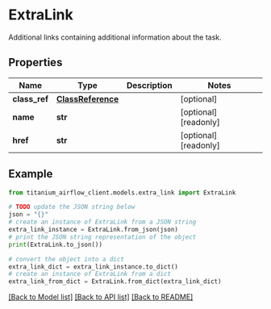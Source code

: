# ExtraLink

Additional links containing additional information about the task.

## Properties

Name | Type | Description | Notes
------------ | ------------- | ------------- | -------------
**class_ref** | [**ClassReference**](ClassReference.md) |  | [optional] 
**name** | **str** |  | [optional] [readonly] 
**href** | **str** |  | [optional] [readonly] 

## Example

```python
from titanium_airflow_client.models.extra_link import ExtraLink

# TODO update the JSON string below
json = "{}"
# create an instance of ExtraLink from a JSON string
extra_link_instance = ExtraLink.from_json(json)
# print the JSON string representation of the object
print(ExtraLink.to_json())

# convert the object into a dict
extra_link_dict = extra_link_instance.to_dict()
# create an instance of ExtraLink from a dict
extra_link_from_dict = ExtraLink.from_dict(extra_link_dict)
```
[[Back to Model list]](../README.md#documentation-for-models) [[Back to API list]](../README.md#documentation-for-api-endpoints) [[Back to README]](../README.md)


